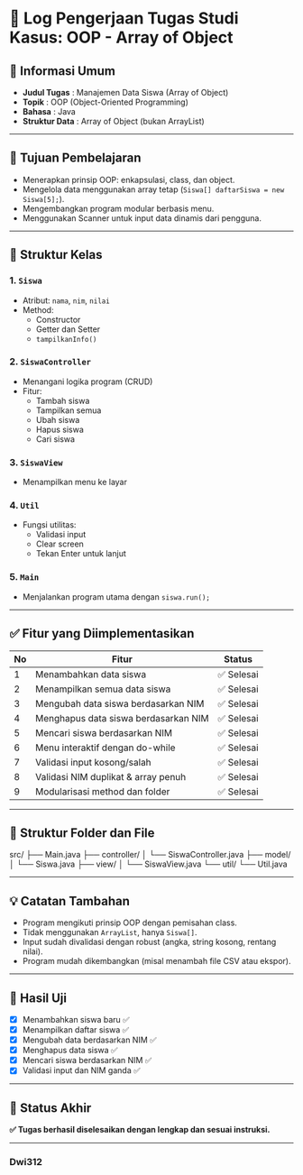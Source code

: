 # 📘 Log Pengerjaan Tugas Studi Kasus: OOP - Array of Object

## 📝 Informasi Umum
- **Judul Tugas** : Manajemen Data Siswa (Array of Object)
- **Topik**       : OOP (Object-Oriented Programming)
- **Bahasa**      : Java
- **Struktur Data** : Array of Object (bukan ArrayList)

---

## 🎯 Tujuan Pembelajaran
- Menerapkan prinsip OOP: enkapsulasi, class, dan object.
- Mengelola data menggunakan array tetap (`Siswa[] daftarSiswa = new Siswa[5];`).
- Mengembangkan program modular berbasis menu.
- Menggunakan Scanner untuk input data dinamis dari pengguna.

---

## 🧱 Struktur Kelas

### 1. `Siswa`
- Atribut: `nama`, `nim`, `nilai`
- Method:
  - Constructor
  - Getter dan Setter
  - `tampilkanInfo()`

### 2. `SiswaController`
- Menangani logika program (CRUD)
- Fitur:
  - Tambah siswa
  - Tampilkan semua
  - Ubah siswa
  - Hapus siswa
  - Cari siswa

### 3. `SiswaView`
- Menampilkan menu ke layar

### 4. `Util`
- Fungsi utilitas:
  - Validasi input
  - Clear screen
  - Tekan Enter untuk lanjut

### 5. `Main`
- Menjalankan program utama dengan `siswa.run();`

---

## ✅ Fitur yang Diimplementasikan

| No | Fitur                                | Status   |
|----|--------------------------------------|----------|
| 1  | Menambahkan data siswa               | ✅ Selesai |
| 2  | Menampilkan semua data siswa         | ✅ Selesai |
| 3  | Mengubah data siswa berdasarkan NIM  | ✅ Selesai |
| 4  | Menghapus data siswa berdasarkan NIM | ✅ Selesai |
| 5  | Mencari siswa berdasarkan NIM        | ✅ Selesai |
| 6  | Menu interaktif dengan do-while      | ✅ Selesai |
| 7  | Validasi input kosong/salah          | ✅ Selesai |
| 8  | Validasi NIM duplikat & array penuh | ✅ Selesai |
| 9  | Modularisasi method dan folder       | ✅ Selesai |

---

## 📂 Struktur Folder dan File

src/
├── Main.java
├── controller/
│ └── SiswaController.java
├── model/
│ └── Siswa.java
├── view/
│ └── SiswaView.java
└── util/
└── Util.java


---

## 💡 Catatan Tambahan
- Program mengikuti prinsip OOP dengan pemisahan class.
- Tidak menggunakan `ArrayList`, hanya `Siswa[]`.
- Input sudah divalidasi dengan robust (angka, string kosong, rentang nilai).
- Program mudah dikembangkan (misal menambah file CSV atau ekspor).

---

## 🧪 Hasil Uji

- [x] Menambahkan siswa baru ✅
- [x] Menampilkan daftar siswa ✅
- [x] Mengubah data berdasarkan NIM ✅
- [x] Menghapus data siswa ✅
- [x] Mencari siswa berdasarkan NIM ✅
- [x] Validasi input dan NIM ganda ✅

---

## 🏁 Status Akhir
**✅ Tugas berhasil diselesaikan dengan lengkap dan sesuai instruksi.**

---

### Dwi312

